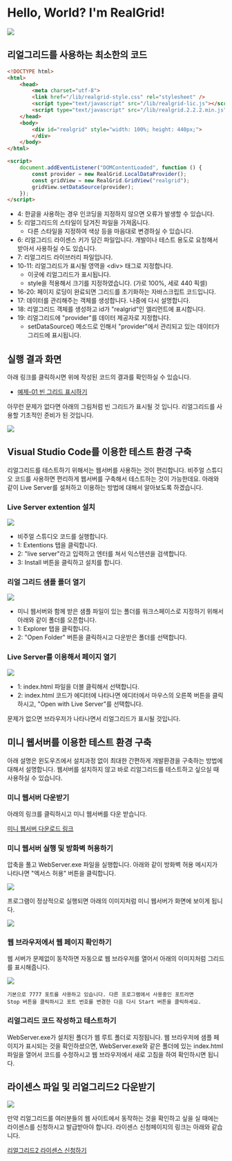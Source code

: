 # Hello, World? I'm RealGrid!

[![](youtube-01.jpg)](https://youtu.be/xck4lfhmdQ0)

## 리얼그리드를 사용하는 최소한의 코드

``` html
<!DOCTYPE html>
<html>
	<head>
		<meta charset="utf-8">
		<link href="/lib/realgrid-style.css" rel="stylesheet" />
		<script type="text/javascript" src="/lib/realgrid-lic.js"></script>
		<script type="text/javascript" src="/lib/realgrid.2.2.2.min.js"></script>
	</head>
	<body>
		<div id="realgrid" style="width: 100%; height: 440px;">
		</div>
	</body>
</html>

<script>
	document.addEventListener("DOMContentLoaded", function () {
		const provider = new RealGrid.LocalDataProvider();
		const gridView = new RealGrid.GridView("realgrid");
		gridView.setDataSource(provider);
	});
</script>
```
* 4: 한글을 사용하는 경우 인코딩을 지정하지 않으면 오류가 발생할 수 있습니다.
* 5: 리얼그리드의 스타일이 담겨진 파일을 가져옵니다.
  * 다른 스타일을 지정하여 색상 등을 마음대로 변경하실 수 있습니다.
* 6: 리얼그리드 라이센스 키가 담긴 파일입니다. 개발이나 테스트 용도로 요청해서 받아서 사용하실 수도 있습니다.
* 7: 리얼그리드 라이브러리 파일입니다.
* 10-11: 리얼그리드가 표시될 영역을 &lt;div> 태그로 지정합니다.
  * 이곳에 리얼그리드가 표시됩니다.
  * style을 적용해서 크기를 지정하였습니다. (가로 100%, 세로 440 픽셀)
* 16-20: 페이지 로딩이 완료되면 그리드를 초기화하는 자바스크립트 코드입니다.
* 17: 데이터를 관리해주는 객체를 생성합니다. 나중에 다시 설명합니다.
* 18: 리얼그리드 객체를 생성하고 id가 "realgrid"인 엘리먼트에 표시합니다.
* 19: 리얼그리드에 "provider"를 데이터 제공자로 지정합니다.
  * setDataSource() 메소드로 인해서 "provider"에서 관리되고 있는 데이터가 그리드에 표시됩니다.


## 실행 결과 화면

아래 링크를 클릭하시면 위에 작성된 코드의 결과를 확인하실 수 있습니다.

* [예제-01 빈 그리드 표시하기](http://10bun.tv/samples/realgrid2/part-1/01)

아무런 문제가 없다면 아래의 그림처럼 빈 그리드가 표시될 것 입니다.
리얼그리드를 사용할 기초적인 준비가 된 것입니다.

![](./pic-1.png)


## Visual Studio Code를 이용한 테스트 환경 구축

리얼그리드를 테스트하기 위해서는 웹서버를 사용하는 것이 편리합니다.
비주얼 스튜디오 코드를 사용하면 편리하게 웹서버를 구축해서 테스트하는 것이 가능한데요.
아래와 같이 Live Server를 설처하고 이용하는 방법에 대해서 알아보도록 하겠습니다.


### Live Server extention 설치

![](./pic-5.png)
* 비주얼 스튜디오 코드를 실행합니다.
* 1: Extentions 탭을 클릭합니다.
* 2: "live server"라고 입력하고 엔터를 쳐서 익스텐션을 검색합니다.
* 3: Install 버튼을 클릭하고 설치를 합니다.


### 리얼 그리드 샘플 폴더 열기

![](./pic-6.png)
* 미니 웹서버와 함께 받은 샘플 파일이 있는 폴더를 워크스페이스로 지정하기 위해서 아래와 같이 폴더를 오픈합니다.
* 1: Explorer 탭을 클릭합니다.
* 2: "Open Folder" 버튼을 클릭하시고 다운받은 폴더를 선택합니다.


### Live Server를 이용해서 페이지 열기

![](./pic-7.png)
* 1: index.html 파일을 더블 클릭해서 선택합니다.
* 2: index.html 코드가 에디터에 나타나면 에디터에서 마우스의 오른쪽 버튼을 클릭하시고, "Open with Live Server"를 선택합니다.

문제가 없으면 브라우저가 나타나면서 리얼그리드가 표시될 것입니다.


## 미니 웹서버를 이용한 테스트 환경 구축

아래 설명은 윈도우즈에서 설치과정 없이 최대한 간편하게 개발환경을 구축하는 방법에 대해서 설명합니다.
웹서버를 설치하지 않고 바로 리얼그리드를 테스트하고 싶으실 때 사용하실 수 있습니다.


### 미니 웹서버 다운받기

아래의 링크를 클릭하시고 미니 웹서버를 다운 받습니다.

[미니 웹서버 다운로드 링크](/downloads/realgrid2.zip)


### 미니 웹서버 실행 및 방화벽 허용하기

압축을 풀고 WebServer.exe 파일을 실행합니다.
아래와 같이 방화벽 허용 메시지가 나타나면 "엑서스 허용" 버튼을 클릭합니다.

![](./pic-2.png)

프로그램이 정상적으로 실행되면 아래의 이미지처럼 미니 웹서버가 화면에 보이게 됩니다.

![](./pic-3.png)


### 웹 브라우저에서 웹 페이지 확인하기

웹 서버가 문제없이 동작하면 자동으로 웹 브라우저를 열어서 아래의 이미지처럼 그리드를 표시해줍니다.

![](./pic-4.png)

	기본으로 7777 포트를 사용하고 있습니다. 다른 프로그램에서 사용중인 포트라면 
	Stop 버튼을 클릭하시고 포트 번호를 변경한 다음 다시 Start 버튼을 클릭하세요.


### 리얼그리드 코드 작성하고 테스트하기

WebServer.exe가 설치된 폴더가 웹 루트 폴더로 지정됩니다.
웹 브라우저에 샘플 페이지가 표시되는 것을 확인하셨으면, 
WebServer.exe와 같은 폴더에 있는 index.html 파일을 열어서
코드를 수정하시고 웹 브라우저에서 새로 고침을 하여 확인하시면 됩니다.


## 라이센스 파일 및 리얼그리드2 다운받기

[![](youtube-02.jpg)](https://youtu.be/M8bWc0p86lM)

만약 리얼그리드를 여러분들의 웹 사이트에서 동작하는 것을 확인하고 싶을 실 때에는 라이센스를 신청하시고 발급받아야 합니다.
라이센스 신청페이지의 링크는 아래와 같습니다.

[리얼그리드2 라이센스 신청하기](https://service.realgrid.com/start)
